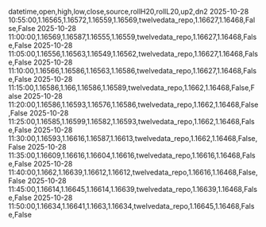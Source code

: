 datetime,open,high,low,close,source,rollH20,rollL20,up2,dn2
2025-10-28 10:55:00,1.16565,1.16572,1.16559,1.16569,twelvedata_repo,1.16627,1.16468,False,False
2025-10-28 11:00:00,1.16569,1.16587,1.16555,1.16559,twelvedata_repo,1.16627,1.16468,False,False
2025-10-28 11:05:00,1.16556,1.16563,1.16549,1.16562,twelvedata_repo,1.16627,1.16468,False,False
2025-10-28 11:10:00,1.16566,1.16586,1.16563,1.16586,twelvedata_repo,1.16627,1.16468,False,False
2025-10-28 11:15:00,1.16586,1.166,1.16586,1.16589,twelvedata_repo,1.1662,1.16468,False,False
2025-10-28 11:20:00,1.16586,1.16593,1.16576,1.16586,twelvedata_repo,1.1662,1.16468,False,False
2025-10-28 11:25:00,1.16585,1.16599,1.16582,1.16593,twelvedata_repo,1.1662,1.16468,False,False
2025-10-28 11:30:00,1.16593,1.16616,1.16587,1.16613,twelvedata_repo,1.1662,1.16468,False,False
2025-10-28 11:35:00,1.16609,1.16616,1.16604,1.16616,twelvedata_repo,1.16616,1.16468,False,False
2025-10-28 11:40:00,1.1662,1.16639,1.16612,1.16612,twelvedata_repo,1.16616,1.16468,False,False
2025-10-28 11:45:00,1.16614,1.16645,1.16614,1.16639,twelvedata_repo,1.16639,1.16468,False,False
2025-10-28 11:50:00,1.16634,1.16641,1.1663,1.16634,twelvedata_repo,1.16645,1.16468,False,False
